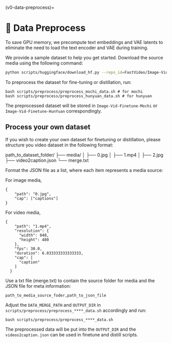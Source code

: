 (v0-data-preprocess)=

# 🧱 Data Preprocess

To save GPU memory, we precompute text embeddings and VAE latents to eliminate the need to load the text encoder and VAE during training.

We provide a sample dataset to help you get started. Download the source media using the following command:

```bash
python scripts/huggingface/download_hf.py --repo_id=FastVideo/Image-Vid-Finetune-Src --local_dir=data/Image-Vid-Finetune-Src --repo_type=dataset
```

To preprocess the dataset for fine-tuning or distillation, run:

```
bash scripts/preprocess/preprocess_mochi_data.sh # for mochi
bash scripts/preprocess/preprocess_hunyuan_data.sh # for hunyuan
```

The preprocessed dataset will be stored in `Image-Vid-Finetune-Mochi` or `Image-Vid-Finetune-HunYuan` correspondingly.

## Process your own dataset

If you wish to create your own dataset for finetuning or distillation, please structure you video dataset in the following format:

path_to_dataset_folder/
├── media/
│   ├── 0.jpg
│   ├── 1.mp4
│   ├── 2.jpg
├── video2caption.json
└── merge.txt

Format the JSON file as a list, where each item represents a media source:

For image media,

```
{
    "path": "0.jpg",
    "cap": ["captions"]
}
```

For video media,

```
{
    "path": "1.mp4",
    "resolution": {
      "width": 848,
      "height": 480
    },
    "fps": 30.0,
    "duration": 6.033333333333333,
    "cap": [
      "caption"
    ]
  }
```

Use a txt file (merge.txt) to contain the source folder for media and the JSON file for meta information:

```
path_to_media_source_foder,path_to_json_file
```

Adjust the `DATA_MERGE_PATH` and `OUTPUT_DIR` in `scripts/preprocess/preprocess_****_data.sh` accordingly and run:

```
bash scripts/preprocess/preprocess_****_data.sh
```

The preprocessed data will be put into the `OUTPUT_DIR` and the `videos2caption.json` can be used in finetune and distill scripts.
